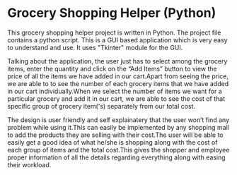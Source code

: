 # Grocery Shopping Helper (Python)


This grocery shopping helper project is written in Python. The project file contains a python script. This is a GUI based application which is very easy to understand and use. It uses "Tkinter" module for the GUI. 

Talking about the application, the user just has to select among the grocery items, enter the quantity and click on the “Add Items” button to view the price of all the items we have added in our cart.Apart from seeing the price, we are able to to see the number of each grocery items that we have added in our cart individually.When we select the number of items we want for a particular grocery and add it in our cart, we are able to see the cost of that specific group of grocery item('s) separately from our total cost. 

 The design is user friendly and self explainatery that the user won’t find any problem while using it.This can easily be implemented by any shopping mall to add the products they are selling with their cost.The user will be able to easily get a good idea of what he/she is shopping along with the cost of each group of items and the total cost.This gives the shopper and employee proper information of all the details regarding everything along with easing their workload.